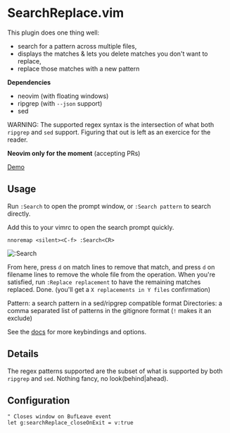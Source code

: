 # SearchReplace.vim

This plugin does one thing well:
 - search for a pattern across multiple files,
 - displays the matches & lets you delete matches you don't want to replace,
 - replace those matches with a new pattern

**Dependencies**

 - neovim (with floating windows)
 - ripgrep (with `--json` support)
 - sed

WARNING: The supported regex syntax is the intersection of what both `ripgrep`
and `sed` support. Figuring that out is left as an exercice for the reader.

**Neovim only for the moment** (accepting PRs)

[Demo](https://raw.github.com/romgrk/searchReplace.vim/master/static/search-replace.mp4)

## Usage

Run `:Search` to open the prompt window, or `:Search pattern` to search directly.

Add this to your vimrc to open the search prompt quickly.
```vim
nnoremap <silent><C-f> :Search<CR>
```

![:Search](https://raw.github.com/romgrk/searchReplace.vim/master/static/search-replace.png)

From here, press `d` on match lines to remove that match, and press `d` on
filename lines to remove the whole file from the operation.
When you're satisfied, run `:Replace replacement` to have the remaining matches replaced.
Done. (you'll get a `X replacements in Y files` confirmation)

Pattern: a search pattern in a sed/ripgrep compatible format
Directories: a comma separated list of patterns in the gitignore format (`!` makes it an exclude)

See the [docs](./doc/searchReplace.txt) for more keybindings and options.

## Details

The regex patterns supported are the subset of what is supported by both
`ripgrep` and `sed`. Nothing fancy, no look(behind|ahead).

## Configuration

```vim
" Closes window on BufLeave event
let g:searchReplace_closeOnExit = v:true
```
